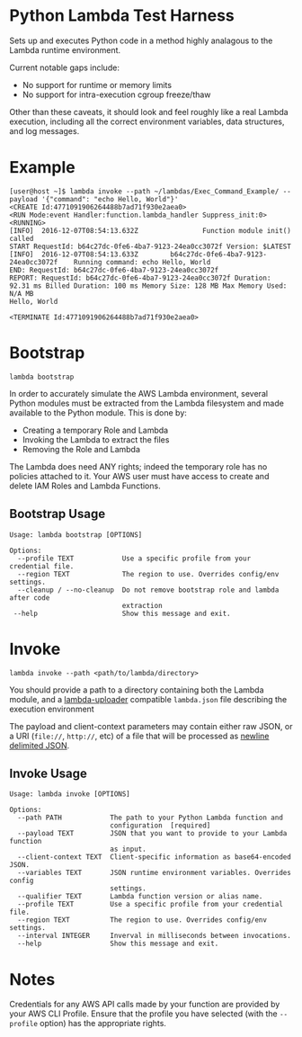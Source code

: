 Python Lambda Test Harness
==========================

Sets up and executes Python code in a method highly analagous to the Lambda runtime environment.

Current notable gaps include:
* No support for runtime or memory limits
* No support for intra-execution cgroup freeze/thaw

Other than these caveats, it should look and feel roughly like a real Lambda execution, including all the correct environment variables, data structures, and log messages.


Example
=======

```
[user@host ~]$ lambda invoke --path ~/lambdas/Exec_Command_Example/ --payload '{"command": "echo Hello, World"}'
<CREATE Id:4771091906264488b7ad71f930e2aea0>
<RUN Mode:event Handler:function.lambda_handler Suppress_init:0>
<RUNNING>
[INFO]  2016-12-07T08:54:13.632Z                Function module init() called
START RequestId: b64c27dc-0fe6-4ba7-9123-24ea0cc3072f Version: $LATEST
[INFO]  2016-12-07T08:54:13.633Z        b64c27dc-0fe6-4ba7-9123-24ea0cc3072f    Running command: echo Hello, World
END: RequestId: b64c27dc-0fe6-4ba7-9123-24ea0cc3072f
REPORT: RequestId: b64c27dc-0fe6-4ba7-9123-24ea0cc3072f Duration: 92.31 ms Billed Duration: 100 ms Memory Size: 128 MB Max Memory Used: N/A MB
Hello, World

<TERMINATE Id:4771091906264488b7ad71f930e2aea0>
```

Bootstrap
=========

`lambda bootstrap`

In order to accurately simulate the AWS Lambda environment, several Python modules must be extracted from the Lambda filesystem and made available to the Python module. This is done by:
* Creating a temporary Role and Lambda
* Invoking the Lambda to extract the files
* Removing the Role and Lambda

The Lambda does need ANY rights; indeed the temporary role has no policies attached to it. Your AWS user must have access to create and delete IAM Roles and Lambda Functions.

Bootstrap Usage
---------------

```
Usage: lambda bootstrap [OPTIONS]

Options:
  --profile TEXT            Use a specific profile from your credential file.
  --region TEXT             The region to use. Overrides config/env settings.
  --cleanup / --no-cleanup  Do not remove bootstrap role and lambda after code
                            extraction
 --help                     Show this message and exit.
```

Invoke
======

`lambda invoke --path <path/to/lambda/directory>`

You should provide a path to a directory containing both the Lambda module, and a [lambda-uploader](https://github.com/rackerlabs/lambda-uploader) compatible `lambda.json` file describing the execution environment

The payload and client-context parameters may contain either raw JSON, or a URI (`file://`, `http://`, etc) of a file that will be processed as [newline delimited JSON](http://specs.okfnlabs.org/ndjson/index.html).

Invoke Usage
------------

```
Usage: lambda invoke [OPTIONS]

Options:
  --path PATH            The path to your Python Lambda function and
                         configuration  [required]
  --payload TEXT         JSON that you want to provide to your Lambda function
                         as input.
  --client-context TEXT  Client-specific information as base64-encoded JSON.
  --variables TEXT       JSON runtime environment variables. Overrides config
                         settings.
  --qualifier TEXT       Lambda function version or alias name.
  --profile TEXT         Use a specific profile from your credential file.
  --region TEXT          The region to use. Overrides config/env settings.
  --interval INTEGER     Inverval in milliseconds between invocations.
  --help                 Show this message and exit.
```

Notes
=====

Credentials for any AWS API calls made by your function are provided by your AWS CLI Profile. Ensure that the profile you have selected (with the `--profile` option) has the appropriate rights.

